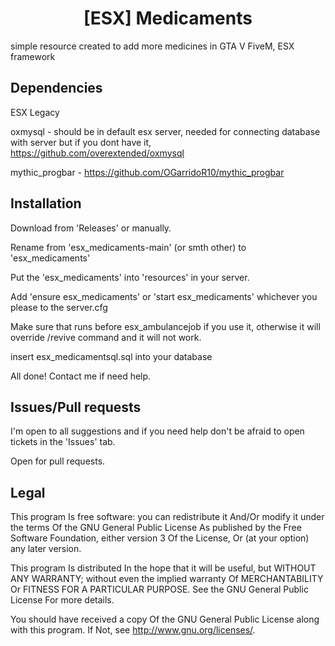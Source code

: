 <h1 align='center'>[ESX] Medicaments</a></h1><p align='center'>

simple resource created to add more medicines in GTA V FiveM, ESX framework

## Dependencies
ESX Legacy

oxmysql - should be in default esx server, needed for connecting database with server but if you dont have it, https://github.com/overextended/oxmysql

mythic_progbar - https://github.com/OGarridoR10/mythic_progbar

## Installation
Download from 'Releases' or manually.

Rename from 'esx_medicaments-main' (or smth other) to 'esx_medicaments' 

Put the 'esx_medicaments' into 'resources' in your server.

Add 'ensure esx_medicaments' or 'start esx_medicaments' whichever you please to the server.cfg

Make sure that runs before esx_ambulancejob if you use it, otherwise it will override /revive command and it will not work.

insert esx_medicamentsql.sql into your database

All done! Contact me if need help.

## Issues/Pull requests
I'm open to all suggestions and if you need help don't be afraid to open tickets in the 'Issues' tab.

Open for pull requests.

## Legal

This program Is free software: you can redistribute it And/Or modify it under the terms Of the GNU General Public License As published by the Free Software Foundation, either version 3 Of the License, Or (at your option) any later version.

This program Is distributed In the hope that it will be useful, but WITHOUT ANY WARRANTY; without even the implied warranty Of MERCHANTABILITY Or FITNESS FOR A PARTICULAR PURPOSE. See the GNU General Public License For more details.

You should have received a copy Of the GNU General Public License along with this program. If Not, see <http://www.gnu.org/licenses/>.
